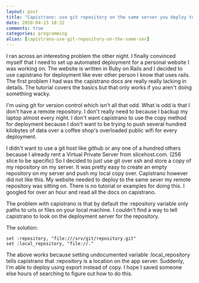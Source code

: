 ```yaml
---
layout: post
title: "Capistrano: use git repository on the same server you deploy to"
date: 2010-04-15 18:32
comments: true
categories: programming
alias: [capistrano-use-git-repository-on-the-same-ser]
---
```

I ran across an interesting problem the other night. I finally convinced myself that I need to set up automated deployment for a personal website I was working on. The website is written in Ruby on Rails and I decided to use capistrano for deployment like ever other person I know that uses rails. The first problem I had was the capistrano docs are really really lacking in details. The tutorial covers the basics but that only works if you aren't doing something wacky.

I'm using git for version control which isn't all that odd. What is odd is that I don't have a remote repository. I don't really need to because I backup my laptop almost every night.  I don't want capistrano to use the copy method for deployment because I don't want to be trying to push several hundred kilobytes of data over a coffee shop's overloaded public wifi for every deployment.

I didn't want to use a git host like github or any one of a hundred others because I already rent a Virtual Private Server from slicehost.com. (256 slice to be specific) So I decided to just use git over ssh and store a copy of my repository on my server. It was pretty easy to create an empty repository on my server and push my local copy over. Capistrano however did not like this. My website needed to deploy to the same sever my remote repository was sitting on. There is no tutorial or examples for doing this. I googled for over an hour and read all the docs on capistrano.

The problem with capistrano is that by default the :repository variable only paths to urls or files on your local machine. I couldn't find a way to tell capistrano to look on the deployment server for the repository.

The solution:

    set :repository, "file:///srv/git/repository.git"
    set :local_repository, "file://."

The above works because setting undocumented variable :local_repository tells capistrano that :repository is a location on the app server. Suddenly, I'm able to deploy using export instead of copy. I hope I saved someone else hours of searching to figure out how to do this.

